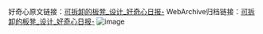 好奇心原文链接：[可拆卸的板凳_设计_好奇心日报-](https://www.qdaily.com/articles/3225.html)
WebArchive归档链接：[可拆卸的板凳_设计_好奇心日报-](http://web.archive.org/web/20190623151725/https://www.qdaily.com/articles/3225.html)
![image](http://ww3.sinaimg.cn/large/007d5XDply1g3v6v7kxwsj30u03jldvr)